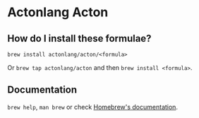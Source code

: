 # Actonlang Acton

## How do I install these formulae?

`brew install actonlang/acton/<formula>`

Or `brew tap actonlang/acton` and then `brew install <formula>`.

## Documentation

`brew help`, `man brew` or check [Homebrew's documentation](https://docs.brew.sh).
